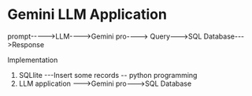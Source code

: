# Gemini LLM Application 

prompt----->LLM---->Gemini pro----> Query--->SQL Database--->Response

Implementation
1. SQLlite ---Insert some records -- python programming 
2. LLM application --->Gemini pro--->SQL Database